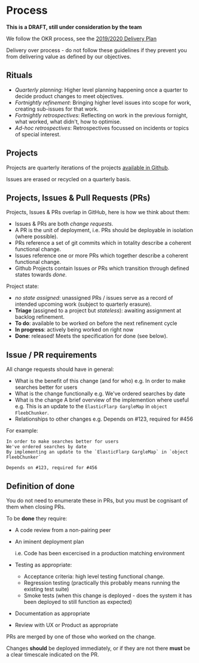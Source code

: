 # Process

**This is a DRAFT, still under consideration by the team**

We follow the OKR process, see the [2019/2020 Delivery Plan](https://wellcomecloud.sharepoint.com/sites/wc2/DE/RoadMaps/Delivery%20Plans/Delivery%20Plan%202019-20%20Digital%20Engagement.pdf?csf=1&e=WUG2dI&cid=56bdefa5-c5d4-44a1-99e7-96a6975d10fc)

Delivery over process - do not follow these guidelines if they prevent you from delivering value as defined by our objectives.

## Rituals

* _Quarterly planning_: Higher level planning happening once a quarter to decide product changes to meet objectives.
* _Fortnightly refinement_: Bringing higher level issues into scope for work, creating sub-issues for that work.
* _Fortnightly retrospectives_: Reflecting on work in the previous fornight, what worked, what didn't, how to optimise.
* _Ad-hoc retrospectives_: Retrospectives focussed on incidents or topics of special interest.

## Projects

Projects are quarterly iterations of the projects [available in Github](https://github.com/wellcometrust/platform/projects).

Issues are erased or recycled on a quarterly basis.

## Projects, Issues & Pull Requests \(PRs\)

Projects, Issues & PRs overlap in GitHub, here is how we think about them:

* Issues & PRs are both _change requests_.
* A PR is the unit of deployment, i.e. PRs should be deployable in isolation \(where possible\).
* PRs reference a set of git commits which in totality describe a coherent functional change.
* Issues reference one or more PRs which together describe a coherent functional change.
* Github Projects contain Issues _or_ PRs which transition through defined states towards _done_.

Project state:

* _no state assigned_: unassigned PRs / issues serve as a record of intended upcoming work \(subject to quarterly erasure\).
* **Triage** \(assigned to a project but _stateless_\): awaiting assignment at backlog refinement.
* **To do**: available to be worked on before the next refinement cycle
* **In progress**: actively being worked on right now
* **Done**: released! Meets the specification for done \(see below\).

## Issue / PR requirements

All change requests should have in general:

* What is the benefit of this change \(and for who\) e.g. In order to make searches better for users
* What is the change functionally e.g. We've ordered searches by date
* What is the change A brief overview of the implemention where useful e.g. This is an update to the `ElasticFlarp GargleMap` in `object FleebChunker`.
* Relationships to other changes e.g. Depends on \#123, required for \#456

For example:

```text
In order to make searches better for users
We've ordered searches by date
By implementing an update to the `ElasticFlarp GargleMap` in `object FleebChunker`

Depends on #123, required for #456
```

## Definition of done

You do not need to enumerate these in PRs, but you must be cognisant of them when closing PRs.

To be **done** they require:

* A code review from a non-pairing peer
* An iminent deployment plan 

  i.e. Code has been excercised in a production matching environment

* Testing as appropriate:
  * Acceptance criteria: high level testing functional change.
  * Regression testing \(practically this probably means running the existing test suite\)
  * Smoke tests \(when this change is deployed - does the system it has been deployed to still function as expected\)
* Documentation as appropriate
* Review with UX or Product as appropriate

PRs are merged by one of those who worked on the change.

Changes **should** be deployed immediately, or if they are not there **must** be a clear timescale indicated on the PR.

